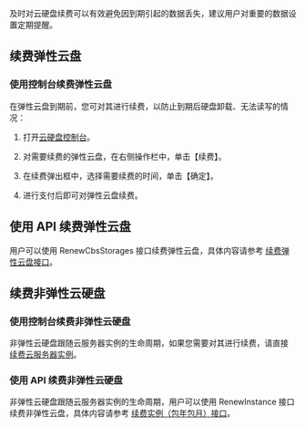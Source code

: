 及时对云硬盘续费可以有效避免因到期引起的数据丢失，建议用户对重要的数据设置定期提醒。

## 续费弹性云盘

### 使用控制台续费弹性云盘

在弹性云盘到期前，您可对其进行续费，以防止到期后硬盘卸载、无法读写的情况：

1) 打开[云硬盘控制台](https://console.cloud.tencent.com/cvm/cbs)。

2) 对需要续费的弹性云盘，在右侧操作栏中，单击【续费】。

3) 在续费弹出框中，选择需要续费的时间，单击【确定】。

4) 进行支付后即可对弹性云盘续费。

## 使用 API 续费弹性云盘
用户可以使用 RenewCbsStorages 接口续费弹性云盘，具体内容请参考 [续费弹性云盘接口](https://cloud.tencent.com/doc/api/364/2521)。

## 续费非弹性云硬盘

### 使用控制台续费非弹性云硬盘
非弹性云硬盘跟随云服务器实例的生命周期，如果您需要对其进行续费，请直接 [续费云服务器实例](/doc/product/213/6143)。

### 使用 API 续费非弹性云硬盘
非弹性云硬盘跟随云服务器实例的生命周期，用户可以使用 RenewInstance 接口续费非弹性云盘，具体内容请参考 [续费实例（包年包月）接口](https://cloud.tencent.com/doc/api/229/1348)。
